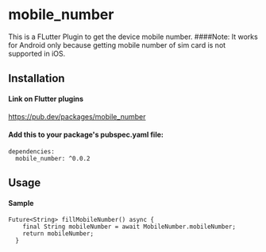 # mobile_number

This is a FLutter Plugin to get the device mobile number.
####Note: It works for Android only because getting mobile number of sim card is not supported in iOS.

## Installation 
#### Link on Flutter plugins
https://pub.dev/packages/mobile_number

#### Add this to your package's pubspec.yaml file:
```
dependencies:
  mobile_number: ^0.0.2
```

## Usage
#### Sample
```
Future<String> fillMobileNumber() async {
    final String mobileNumber = await MobileNumber.mobileNumber;
    return mobileNumber;
  }
  ```
  
